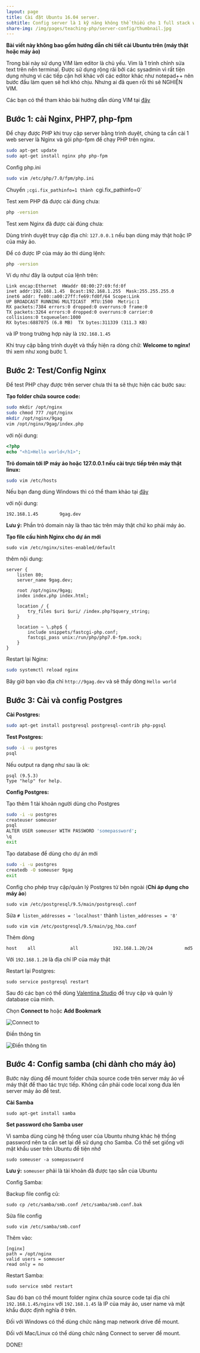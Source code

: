 ```yaml
---
layout: page
title: Cài đặt Ubuntu 16.04 server.
subtitle: Config server là 1 kỹ năng không thể thiếu cho 1 full stack web developer.
share-img: /img/pages/teaching-php/server-config/thumbnail.jpg
---
```


**Bài viết này không bao gồm hướng dẫn chi tiết cài Ubuntu trên (máy thật hoặc máy ảo)**

Trong bài này sử dụng VIM làm editor là chủ yếu. Vim là 1 trình chỉnh sửa text trên nền terminal. Được sử dụng rộng rãi bởi các sysadmin vì rất tiện dụng nhưng vì các tiếp cận hơi khác với các editor khác như notepad++ nên bước đầu làm quen sẽ hơi khó chịu. Nhưng ai đã quen rồi thì sẽ NGHIỆN VIM.

Các bạn có thể tham khảo bài hướng dẫn dùng VIM tại [đây](http://quantrimang.com/cach-su-dung-trinh-bien-soan-vim-54249)

## Bước 1: cài Nginx, PHP7, php-fpm

Để chạy được PHP khi truy cập server bằng trình duyệt, chúng ta cần cài 1 web server là Nginx và gói php-fpm để chạy PHP trên nginx.

```bash
sudo apt-get update
sudo apt-get install nginx php php-fpm
```

Config php.ini

```bash
sudo vim /etc/php/7.0/fpm/php.ini
```

Chuyển `;cgi.fix_pathinfo=1 thành `cgi.fix_pathinfo=0`

Test xem PHP đã được cài đúng chưa:

```bash
php -version
```


Test xem Nginx đã được cài đúng chưa:

Dùng trình duyệt truy cập địa chỉ: `127.0.0.1` nếu bạn dùng máy thật hoặc IP của máy ảo.

Để có được IP của máy ảo thì dùng lệnh:

```bash
php -version
```

Ví dụ như đây là output của lệnh trên:

```
Link encap:Ethernet  HWaddr 08:00:27:69:fd:0f
inet addr:192.168.1.45  Bcast:192.168.1.255  Mask:255.255.255.0
inet6 addr: fe80::a00:27ff:fe69:fd0f/64 Scope:Link
UP BROADCAST RUNNING MULTICAST  MTU:1500  Metric:1
RX packets:7384 errors:0 dropped:0 overruns:0 frame:0
TX packets:3264 errors:0 dropped:0 overruns:0 carrier:0
collisions:0 txqueuelen:1000
RX bytes:6887075 (6.8 MB)  TX bytes:311339 (311.3 KB)
```

và IP trong trường hợp này là `192.168.1.45`

Khi truy cập bằng trình duyệt và thấy hiện ra dòng chữ: **Welcome to nginx!** thì xem như xong bước 1.

## Bước 2: Test/Config Nginx

Để test PHP chạy được trên server chưa thì ta sẽ thực hiện các bước sau:

**Tạo folder chứa source code:**

```bash
sudo mkdir /opt/nginx
sudo chmod 777 /opt/nginx
mkdir /opt/nginx/9gag
vim /opt/nginx/9gag/index.php
```

với nội dung:

```PHP
<?php
echo "<h1>Hello world</h1>";
```
**Trỏ domain tới IP máy ảo hoặc 127.0.0.1 nếu cài trực tiếp trên máy thật linux:**

```bash
sudo vim /etc/hosts
```

Nếu bạn đang dùng Windows thì có thể tham khảo tại [đây](https://support.rackspace.com/how-to/modify-your-hosts-file/)

với nội dung:

```
192.168.1.45        9gag.dev
```

**Lưu ý:** Phần trỏ domain này là thao tác trên máy thật chứ ko phải máy ảo.

**Tạo file cấu hình Nginx cho dự án mới**

```
sudo vim /etc/nginx/sites-enabled/default
```

thêm nội dung:

```
server {
    listen 80;
    server_name 9gag.dev;

    root /opt/nginx/9gag;
    index index.php index.html;

    location / {
    	try_files $uri $uri/ /index.php?$query_string;
    }

    location ~ \.php$ {
		include snippets/fastcgi-php.conf;
		fastcgi_pass unix:/run/php/php7.0-fpm.sock;
    }
}
```

Restart lại Nginx:

```bash
sudo systemctl reload nginx
```

Bây giờ bạn vào địa chỉ `http://9gag.dev` và sẽ thấy dòng `Hello world`

## Bước 3: Cài và config Postgres

**Cài Postgres:**

```bash
sudo apt-get install postgresql postgresql-contrib php-pgsql
```

**Test Postgres:**

```bash
sudo -i -u postgres
psql
```

Nếu output ra dạng như sau là ok:

```
psql (9.5.3)
Type "help" for help.
```

**Config Postgres:**

Tạo thêm 1 tài khoản người dùng cho Postgres

```bash
sudo -i -u postgres
createuser someuser
psql
ALTER USER someuser WITH PASSWORD 'somepassword';
\q
exit
```

Tạo database để dùng cho dự án mới

```bash
sudo -i -u postgres
createdb -O someuser 9gag
exit
```

Config cho phép truy cập/quản lý Postgres từ bên ngoài (**Chỉ áp dụng cho máy ảo**)

```
sudo vim /etc/postgresql/9.5/main/postgresql.conf
```

Sửa `# listen_addresses = 'localhost'` thành `listen_addresses = '8'`

```
sudo vim vim /etc/postgresql/9.5/main/pg_hba.conf
```

Thêm dòng

```
host    all             all             192.168.1.20/24            md5
```

Với `192.168.1.20` là địa chỉ IP của máy thật

Restart lại Postgres:

```
sudo service postgresql restart
```

Sau đó các bạn có thể dùng [Valentina Studio](http://www.valentina-db.com/en/valentina-studio-overview) để truy cập và quản lý database của mình.

Chọn **Connect to** hoặc **Add Bookmark**

![Connect to](/img/pages/teaching-php/server-config/valentina-1.png)

Điền thông tin

![Điền thông tin](/img/pages/teaching-php/server-config/valentina-2.png)

## Bước 4: Config samba (chỉ dành cho máy ảo)

Bước này dùng để mount folder chứa source code trên server máy ảo về máy thật để thao tác trực tiếp. Không cần phải code local xong đưa lên server máy ảo để test.

**Cài Samba**

```
sudo apt-get install samba
```

**Set password cho Samba user**

Vì samba dùng cùng hệ thống user của Ubuntu nhưng khác hệ thống password nên ta cần set lại để sử dụng cho Samba. Có thể set giống với mật khẩu user trên Ubuntu để tiện nhớ

```
sudo someuser -a somepassword
```

**Lưu ý:** `someuser` phải là tài khoản đã được tạo sẵn của Ubuntu

Config Samba:

Backup file config cũ:

```
sudo cp /etc/samba/smb.conf /etc/samba/smb.conf.bak
```

Sửa file config

```
sudo vim /etc/samba/smb.conf
```

Thêm vào:

```
[nginx]
path = /opt/nginx
valid users = someuser
read only = no
```

Restart Samba:

```
sudo service smbd restart
```

Sau đó bạn có thể mount folder nginx chứa source code tại địa chỉ `192.168.1.45/nginx` với `192.168.1.45` là IP của máy ảo, user name và mật khẩu được định nghĩa ở trên.

Đối với Windows có thể dùng chức năng map network drive để mount.

Đối với Mac/Linux có thể dùng chức năng Connect to server để mount.

DONE!
